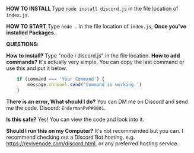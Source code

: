 **HOW TO INSTALL**
	Type `node install discord.js` in the file location of `index.js`.
	
**HOW TO START**
	Type `node .` in the file location of `index.js`, **Once you've installed Packages.**.
	
	
**QUESTIONS:**

**How to install?**
  Type "node i discord.js" in the file location.
**How to add commands?**
  It's actually very simple. You can copy the last command or use this and put it below.
```js
	if (command === 'Your Command') {
		message.channel.send('Command is working.')
	}
```	
**There is an error, What should I do?**
  You can DM me on Discord and send me the code. Discord: `EndermanPvP#0001`.
  
**Is this safe?**
  Yes! You can view the code and look into it.
  
**Should I run this on my Computer?**
	It's not recommended but you can. I recommend checking out a Discord Bot hosting. e.g. https://revivenode.com/discord.html, or any preferred hosting service.
